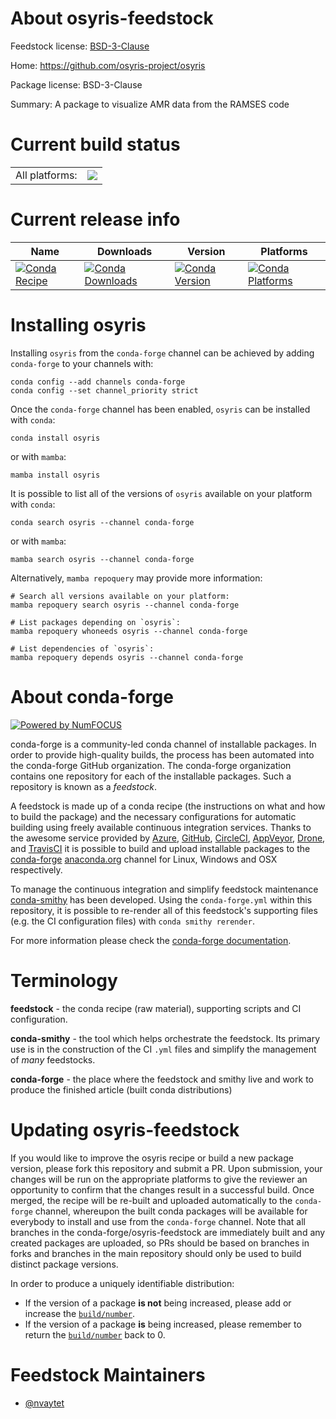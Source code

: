 About osyris-feedstock
======================

Feedstock license: [BSD-3-Clause](https://github.com/conda-forge/osyris-feedstock/blob/main/LICENSE.txt)

Home: https://github.com/osyris-project/osyris

Package license: BSD-3-Clause

Summary: A package to visualize AMR data from the RAMSES code

Current build status
====================


<table><tr><td>All platforms:</td>
    <td>
      <a href="https://dev.azure.com/conda-forge/feedstock-builds/_build/latest?definitionId=17474&branchName=main">
        <img src="https://dev.azure.com/conda-forge/feedstock-builds/_apis/build/status/osyris-feedstock?branchName=main">
      </a>
    </td>
  </tr>
</table>

Current release info
====================

| Name | Downloads | Version | Platforms |
| --- | --- | --- | --- |
| [![Conda Recipe](https://img.shields.io/badge/recipe-osyris-green.svg)](https://anaconda.org/conda-forge/osyris) | [![Conda Downloads](https://img.shields.io/conda/dn/conda-forge/osyris.svg)](https://anaconda.org/conda-forge/osyris) | [![Conda Version](https://img.shields.io/conda/vn/conda-forge/osyris.svg)](https://anaconda.org/conda-forge/osyris) | [![Conda Platforms](https://img.shields.io/conda/pn/conda-forge/osyris.svg)](https://anaconda.org/conda-forge/osyris) |

Installing osyris
=================

Installing `osyris` from the `conda-forge` channel can be achieved by adding `conda-forge` to your channels with:

```
conda config --add channels conda-forge
conda config --set channel_priority strict
```

Once the `conda-forge` channel has been enabled, `osyris` can be installed with `conda`:

```
conda install osyris
```

or with `mamba`:

```
mamba install osyris
```

It is possible to list all of the versions of `osyris` available on your platform with `conda`:

```
conda search osyris --channel conda-forge
```

or with `mamba`:

```
mamba search osyris --channel conda-forge
```

Alternatively, `mamba repoquery` may provide more information:

```
# Search all versions available on your platform:
mamba repoquery search osyris --channel conda-forge

# List packages depending on `osyris`:
mamba repoquery whoneeds osyris --channel conda-forge

# List dependencies of `osyris`:
mamba repoquery depends osyris --channel conda-forge
```


About conda-forge
=================

[![Powered by
NumFOCUS](https://img.shields.io/badge/powered%20by-NumFOCUS-orange.svg?style=flat&colorA=E1523D&colorB=007D8A)](https://numfocus.org)

conda-forge is a community-led conda channel of installable packages.
In order to provide high-quality builds, the process has been automated into the
conda-forge GitHub organization. The conda-forge organization contains one repository
for each of the installable packages. Such a repository is known as a *feedstock*.

A feedstock is made up of a conda recipe (the instructions on what and how to build
the package) and the necessary configurations for automatic building using freely
available continuous integration services. Thanks to the awesome service provided by
[Azure](https://azure.microsoft.com/en-us/services/devops/), [GitHub](https://github.com/),
[CircleCI](https://circleci.com/), [AppVeyor](https://www.appveyor.com/),
[Drone](https://cloud.drone.io/welcome), and [TravisCI](https://travis-ci.com/)
it is possible to build and upload installable packages to the
[conda-forge](https://anaconda.org/conda-forge) [anaconda.org](https://anaconda.org/)
channel for Linux, Windows and OSX respectively.

To manage the continuous integration and simplify feedstock maintenance
[conda-smithy](https://github.com/conda-forge/conda-smithy) has been developed.
Using the ``conda-forge.yml`` within this repository, it is possible to re-render all of
this feedstock's supporting files (e.g. the CI configuration files) with ``conda smithy rerender``.

For more information please check the [conda-forge documentation](https://conda-forge.org/docs/).

Terminology
===========

**feedstock** - the conda recipe (raw material), supporting scripts and CI configuration.

**conda-smithy** - the tool which helps orchestrate the feedstock.
                   Its primary use is in the construction of the CI ``.yml`` files
                   and simplify the management of *many* feedstocks.

**conda-forge** - the place where the feedstock and smithy live and work to
                  produce the finished article (built conda distributions)


Updating osyris-feedstock
=========================

If you would like to improve the osyris recipe or build a new
package version, please fork this repository and submit a PR. Upon submission,
your changes will be run on the appropriate platforms to give the reviewer an
opportunity to confirm that the changes result in a successful build. Once
merged, the recipe will be re-built and uploaded automatically to the
`conda-forge` channel, whereupon the built conda packages will be available for
everybody to install and use from the `conda-forge` channel.
Note that all branches in the conda-forge/osyris-feedstock are
immediately built and any created packages are uploaded, so PRs should be based
on branches in forks and branches in the main repository should only be used to
build distinct package versions.

In order to produce a uniquely identifiable distribution:
 * If the version of a package **is not** being increased, please add or increase
   the [``build/number``](https://docs.conda.io/projects/conda-build/en/latest/resources/define-metadata.html#build-number-and-string).
 * If the version of a package **is** being increased, please remember to return
   the [``build/number``](https://docs.conda.io/projects/conda-build/en/latest/resources/define-metadata.html#build-number-and-string)
   back to 0.

Feedstock Maintainers
=====================

* [@nvaytet](https://github.com/nvaytet/)

